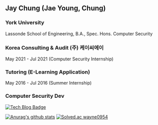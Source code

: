 ## Jay Chung (Jae Young, Chung) 

### York University 

Lassonde School of Engineering,
B.A., Spec. Hons. Computer Security 

### Korea Consulting & Audit (주) 케이씨에이

May 2021 - Jul 2021 (Computer Security Internship)

### Tutoring (E-Learning Application) 

May 2016 - Jul 2016 (Summer Internship) 

### Computer Security Dev
[![Tech Blog Badge](http://img.shields.io/badge/-Tech%20blog-black?style=flat-square&logo=github&link=https://healthgongdoll.github.io/)](https://healthgongdoll.github.io/)

[![Anurag's github stats](https://github-readme-stats.vercel.app/api?username=healthgongdoll)](https://github.com/anuraghazra/github-readme-stats)
[![Solved.ac
wayne0954](http://mazassumnida.wtf/api/generate_badge?boj={handle})](https://solved.ac/{handle})

<!--
**healthgongdoll/healthgongdoll** is a ✨ _special_ ✨ repository because its `README.md` (this file) appears on your GitHub profile.

Here are some ideas to get you started:

- 🔭 I’m currently working on ...
- 🌱 I’m currently learning ...
- 👯 I’m looking to collaborate on ...
- 🤔 I’m looking for help with ...
- 💬 Ask me about ...
- 📫 How to reach me: ...
- 😄 Pronouns: ...
- ⚡ Fun fact: ...
-->

